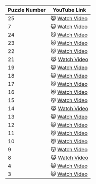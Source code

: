 | Puzzle Number | YouTube Link                 |
|---------------|------------------------------|
| 25            | 😸 [Watch Video](https://youtu.be/vl-TCVfDM_c) |
| 7             | 😺 [Watch Video](https://youtu.be/rQ1aMzpa33c) |
| 24            | 😼 [Watch Video](https://youtu.be/gPe98BjCtp8) |
| 23            | 😻 [Watch Video](https://youtu.be/LBOfbBzCS6Y) |
| 22            | 😽 [Watch Video](https://youtu.be/XqVBIPxFozk) |
| 21            | 😹 [Watch Video](https://youtu.be/WFJ93xFFc9M) |
| 19            | 😸 [Watch Video](https://youtu.be/KTG5xDrf34I) |
| 18            | 😺 [Watch Video](https://youtu.be/fQrVq9jJHeA) |
| 17            | 😼 [Watch Video](https://youtu.be/6oC4k8ot3X0) |
| 16            | 😻 [Watch Video](https://youtu.be/LWHsYmqtEnY) |
| 15            | 😽 [Watch Video](https://youtu.be/vKyrNMxyLXA) |
| 14            | 😹 [Watch Video](https://youtu.be/_Ar1byr6XZg) |
| 13            | 😸 [Watch Video](https://youtu.be/1O8FrSp8lb0) |
| 12            | 😺 [Watch Video](https://youtu.be/qKsKRl7WfmY) |
| 11            | 😼 [Watch Video](https://youtu.be/VOahESJS-vc) |
| 10            | 😻 [Watch Video](https://youtu.be/eeJdby3H6o4) |
| 9             | 😽 [Watch Video](https://youtu.be/FIMdUs8IYuQ) |
| 8             | 😹 [Watch Video](https://youtu.be/cgPpC-gzvQA) |
| 4             | 😸 [Watch Video](https://youtu.be/rcj9UfDP0Eo) |
| 3             | 😺 [Watch Video](https://youtu.be/N-P3SlLzNpM) |
